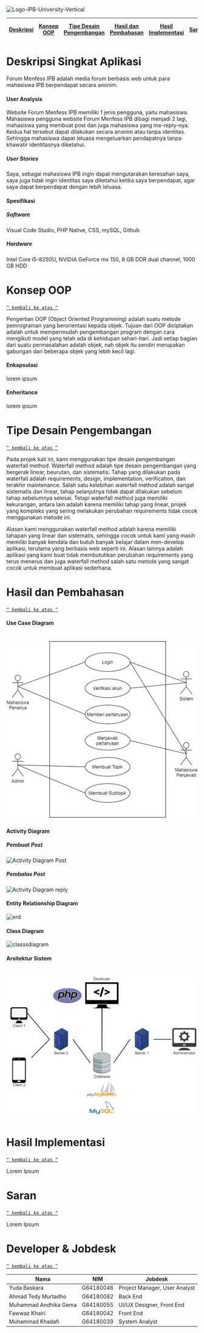 ![Logo-IPB-University-Vertical](https://user-images.githubusercontent.com/48718969/122053687-2a0a0e00-ce11-11eb-875a-a71457a2b178.png)


[Deskripsi](#deskripsi) | [Konsep OOP](#konsep-oop) | [Tipe Desain Pengembangan](#tipe-desain-pengembangan) | [Hasil dan Pembahasan](#hasil-dan-pembahasan) | [Hasil Implementasi](#hasil-implementasi) | [Saran](#saran) | [Developer dan Jobdesk](#developer-dan-jobdesk)
:---:|:---:|:---:|:---:|:---:|:---:|:---:



# Deskripsi Singkat Aplikasi

Forum Menfess IPB adalah media forum berbasis web untuk para mahasiswa IPB berpendapat secara anonim.


#### User Analysis
Website Forum Menfess IPB memiliki 1 jenis pengguna, yaitu mahasiswa. Mahasiswa pengguna website Forum Menfess IPB dibagi menjadi 2 lagi, mahasiswa yang membuat post dan juga mahasiswa yang me-reply-nya. Kedua hal tersebut dapat dilakukan secara anonim atau tanpa identitas. Sehingga mahasiswa dapat leluasa mengeluarkan pendapatnya tanpa khawatir identitasnya diketahui. 

##### User Stories
Saya, sebagai mahasiswa IPB ingin dapat mengutarakan keresahan saya, saya juga tidak ingin identitas saya diketahui ketika saya berpendapat, agar saya dapat berpendapat dengan lebih leluasa.  


#### Spesifikasi
##### Software
Visual Code Studio, PHP Native, CSS, mySQL, Github

##### Hardware
Intel Core i5-8250U, NVIDIA GeForce mx 150, 8 GB DDR dual channel, 1000 GB HDD



# Konsep OOP
[`^ kembali ke atas ^`](#)

Pengertian OOP (Object Oriented Programming) adalah suatu metode pemrograman yang berorientasi kepada objek. Tujuan dari OOP diciptakan adalah untuk mempermudah pengembangan program dengan cara mengikuti model yang telah ada di kehidupan sehari-hari. Jadi setiap bagian dari suatu permasalahan adalah objek, nah objek itu sendiri merupakan gabungan dari beberapa objek yang lebih kecil lagi.

#### Enkapsulasi
lorem ipsum

#### Enheritance
lorem ipsum

# Tipe Desain Pengembangan
[`^ kembali ke atas ^`](#)

Pada projek kali ini, kami menggunakan tipe desain pengembangan waterfall method. Waterfall method adalah tipe desain pengembangan yang bergerak linear, beurutan, dan sistematis. Tahap yang dilakukan pada waterfall adalah requirements, design, implementation, verification, dan terakhir maintenance. Salah satu kelebihan waterfall method adalah sangat sistematis dan linear, tahap selanjutnya tidak dapat dilakukan sebelum tahap sebelumnya selesai. Tetapi waterfall method juga memiliki kekurangan, antara lain adalah karena memiliki tahap yang linear, projek yang kompleks yang sering melakukan perubahan requirements tidak cocok menggunakan metode ini.

Alasan kami menggunakan waterfall method adalah karena memiliki tahapan yang linear dan sistematis, sehingga cocok untuk kami yang masih memiliki banyak kendala dan butuh banyak belajar dalam men-develop aplikasi, terutama yang berbasis web seperti ini. Alasan lainnya adalah aplikasi yang kami buat tidak membutuhkan perubahan requirements yang terus menerus dan juga waterfall method salah satu metode yang sangat cocok untuk membuat aplikasi sederhana. 



# Hasil dan Pembahasan
[`^ kembali ke atas ^`](#)
#### Use Case Diagram
<h1 align="left"><img src="Usecase_PSBO.png"></h1>

#### Activity Diagram
##### Pembuat Post
![Activity Diagram Post](https://user-images.githubusercontent.com/48718969/121915783-bc50da00-cd5d-11eb-9d79-c218595254ac.png)

##### Pembalas Post
![Activity Diagram reply](https://user-images.githubusercontent.com/48718969/121915828-c8d53280-cd5d-11eb-88b5-bcb6489e074b.png)

#### Entity Relationship Diagram
![erd](https://user-images.githubusercontent.com/48718969/122077122-a870ab00-ce25-11eb-9476-07c8f5ecca91.png)

#### Class Diagram
![classsdiagram](https://user-images.githubusercontent.com/48718969/122077167-b292a980-ce25-11eb-9475-7f94e67074c3.png)

#### Arsitektur Sistem
<h1 align="left"><img src="SystemArchitecture.png"></h1>



# Hasil Implementasi
[`^ kembali ke atas ^`](#)

Lorem Ipsum



# Saran
[`^ kembali ke atas ^`](#)

Lorem Ipsum



# Developer & Jobdesk
[`^ kembali ke atas ^`](#)

| Nama                   |      NIM        |      Jobdesk     |
| ---------------------- | --------------- | ---------------- |
| Yuda Baskara           | G64180046       |  Project Manager, User Analyst |
| Ahmad Tedy Murtadho    | G64180082       |  Back End        |
| Muhammad Andhika Gema  | G64180055       |  UI/UX Designer, Front End  |
| Fawwaz Khairi          | G64180042       |  Front End       |
| Muhammad Khadafi       | G64180039       |  System Analyst  |



